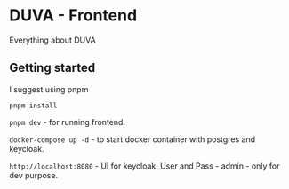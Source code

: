 # DUVA - Frontend

Everything about DUVA


## Getting started

I suggest using pnpm

`pnpm install`

`pnpm dev` -  for running frontend.

`docker-compose up -d` - to start docker container with postgres and keycloak.

`http://localhost:8080` - UI for keycloak. User and Pass - admin - only for dev purpose.
